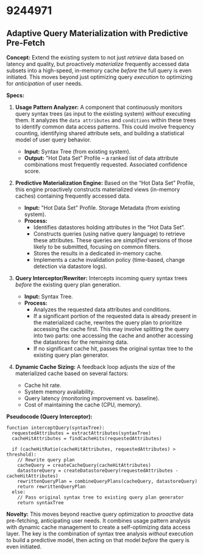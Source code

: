 # 9244971

## Adaptive Query Materialization with Predictive Pre-Fetch

**Concept:** Extend the existing system to not just *retrieve* data based on latency and quality, but proactively *materialize* frequently accessed data subsets into a high-speed, in-memory cache *before* the full query is even initiated. This moves beyond just optimizing query *execution* to optimizing for *anticipation* of user needs.

**Specs:**

1.  **Usage Pattern Analyzer:** A component that continuously monitors query syntax trees (as input to the existing system) *without* executing them.  It analyzes the `data attributes` and `conditions` within these trees to identify common data access patterns. This could involve frequency counting, identifying shared attribute sets, and building a statistical model of user query behavior.

    *   **Input:** Syntax Tree (from existing system).
    *   **Output:**  "Hot Data Set" Profile – a ranked list of data attribute combinations most frequently requested.  Associated confidence score.
2.  **Predictive Materialization Engine:** Based on the “Hot Data Set” Profile, this engine proactively constructs materialized views (in-memory caches) containing frequently accessed data.

    *   **Input:** "Hot Data Set" Profile. Storage Metadata (from existing system).
    *   **Process:**
        *   Identifies datastores holding attributes in the “Hot Data Set”.
        *   Constructs queries (using native query language) to retrieve these attributes.  These queries are *simplified* versions of those likely to be submitted, focusing on common filters.
        *   Stores the results in a dedicated in-memory cache.
        *   Implements a cache invalidation policy (time-based, change detection via datastore logs).
3.  **Query Interceptor/Rewriter:**  Intercepts incoming query syntax trees *before* the existing query plan generation.

    *   **Input:** Syntax Tree.
    *   **Process:**
        *   Analyzes the requested data attributes and conditions.
        *   If a significant portion of the requested data is already present in the materialized cache, rewrites the query plan to prioritize accessing the cache first.  This may involve splitting the query into two parts: one accessing the cache and another accessing the datastores for the remaining data.
        *   If no significant cache hit, passes the original syntax tree to the existing query plan generator.
4.  **Dynamic Cache Sizing:**  A feedback loop adjusts the size of the materialized cache based on several factors:

    *   Cache hit rate.
    *   System memory availability.
    *   Query latency (monitoring improvement vs. baseline).
    *   Cost of maintaining the cache (CPU, memory).

**Pseudocode (Query Interceptor):**

```
function interceptQuery(syntaxTree):
  requestedAttributes = extractAttributes(syntaxTree)
  cacheHitAttributes = findCacheHits(requestedAttributes)

  if (cacheHitRatio(cacheHitAttributes, requestedAttributes) > threshold):
    // Rewrite query plan
    cacheQuery = createCacheQuery(cacheHitAttributes)
    datastoreQuery = createDatastoreQuery(requestedAttributes - cacheHitAttributes)
    rewrittenQueryPlan = combineQueryPlans(cacheQuery, datastoreQuery)
    return rewrittenQueryPlan
  else:
    // Pass original syntax tree to existing query plan generator
    return syntaxTree
```

**Novelty:** This moves beyond reactive query optimization to *proactive* data pre-fetching, anticipating user needs.  It combines usage pattern analysis with dynamic cache management to create a self-optimizing data access layer. The key is the combination of syntax tree analysis *without* execution to build a predictive model, then acting on that model *before* the query is even initiated.